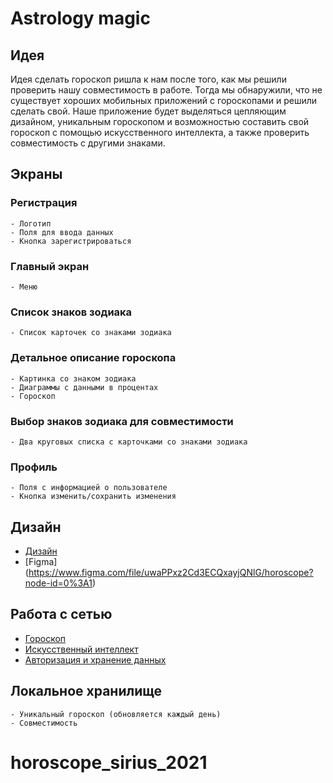 # Astrology magic

## Идея
Идея сделать гороскоп ришла к нам после того, как мы решили проверить нашу совместимость в работе. Тогда мы обнаружили, что не существует хороших мобильных приложений с гороскопами и решили сделать свой. Наше приложение будет выделяться цепляющим дизайном, уникальным гороскопом и возможностью составить свой гороскоп с помощью искусственного интеллекта, а также проверить совместимость с другими знаками. 

## Экраны
### Регистрация
    - Логотип
    - Поля для ввода данных
    - Кнопка зарегистрироваться
### Главный экран
    - Меню 
### Список знаков зодиака
    - Список карточек со знаками зодиака
### Детальное описание гороскопа
    - Картинка со знаком зодиака
    - Диаграммы с данными в процентах 
    - Гороскоп
### Выбор знаков зодиака для совместимости
    - Два круговых списка с карточками со знаками зодиака
### Профиль
    - Поля с информацией о пользователе
    - Кнопка изменить/сохранить изменения

## Дизайн
 - [Дизайн](https://graphicriver.net/item/astro-app-ui-astrology-horoscope-app/29881214)
 - [Figma] (https://www.figma.com/file/uwaPPxz2Cd3ECQxayjQNlG/horoscope?node-id=0%3A1)

## Работа с сетью
 - [Гороскоп](https://ignio.com/static/r/public/export/xml.html)
 - [Искусственный интеллект](https://zeapi.yandex.net/lab/api/yalm/text3)
 - [Авторизация и хранение данных](https://firebase.google.com/)

## Локальное хранилище
    - Уникальный гороскоп (обновляется каждый день)
    - Совместимость

# horoscope_sirius_2021

